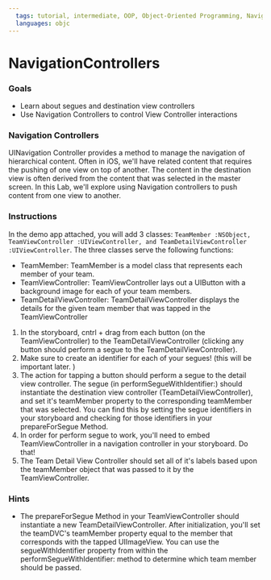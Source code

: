 ```yaml
---
  tags: tutorial, intermediate, OOP, Object-Oriented Programming, Navigation 
  languages: objc
---
```


NavigationControllers
=========

### Goals 

- Learn about segues and destination view controllers 
- Use Navigation Controllers to control View Controller interactions 
 

### Navigation Controllers  

UINavigation Controller provides a method to manage the navigation of hierarchical content.  Often in iOS, we'll have related content that requires the pushing of one view on top of another.  The content in the destination view is often derived from the content that was selected in the master screen.  In this Lab, we'll explore using Navigation controllers to push content from one view to another.  


### Instructions 

In the demo app attached, you will add 3 classes: `TeamMember :NSObject, TeamViewController :UIViewController, and TeamDetailViewController :UIViewController`.  The three classes serve the following functions: 

- TeamMember: TeamMember is a model class that represents each member of your team.  
- TeamViewController: TeamViewController lays out a UIButton with a background image for each of your team members.
- TeamDetailViewController: TeamDetailViewController displays the details for the given team member that was tapped in the TeamViewController
 
1. In the storyboard, cntrl + drag from each button (on the TeamViewController) to the TeamDetailViewController (clicking any button should perform a segue to the TeamDetailViewController).  
2. Make sure to create an identifier for each of your segues! (this will be important later. ) 
3. The action for tapping a button should perform a segue to the detail view controller.  The segue (in performSegueWithIdentifier:) should instantiate the destination view controller (TeamDetailViewController), and set it's teamMember property to the corresponding teamMember that was selected. You can find this by setting the segue identifiers in your storyboard and checking for those identifiers in your prepareForSegue Method.
4. In order for perform segue to work, you'll need to embed TeamViewController in a navigation controller in your storyboard. Do that! 
5. The Team Detail View Controller should set all of it's labels based upon the teamMember object that was passed to it by the TeamViewController.   


### Hints

- The prepareForSegue Method in your TeamViewController should instantiate a new TeamDetailViewController.  After initialization, you'll set the teamDVC's teamMember property equal to the member that corresponds with the tapped UIImageView. You can use the segueWithIdentifier property from within the performSegueWithIdentifier: method to determine which team member should be passed.   
    
